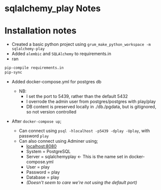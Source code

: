 # sqlalchemy_play Notes

# Installation notes

- Created a basic python project using `grum_make_python_workspace -m sqlalchemy-play`
- Added `alembic` and `SQLAlchemy` to requirements.in
- ran

```bash
pip-compile requirements.in
pip-sync
```

- Added docker-compose.yml for postgres db
  - NB:
    - I set the port to 5439, rather than the default 5432
    - I overrode the admin user from postgres/postgres with play/play
    - DB content is preserved locally in ./db./pgdata, but is gitignored, so not version controlled

- After `docker-compose up`;
  - Can connect using `psql -hlocalhost -p5439 -dplay -Uplay`, with password `play`
  - Can also connect using Adminer using;
    - <localhost:8080>
    - System = PostgreSQL
    - Server = sqlalchemyplay <- This is the name set in docker-compose.yml
    - User = play
    - Password = play
    - Database = play
    - _(Doesn't seem to care we're not using the default port)_


